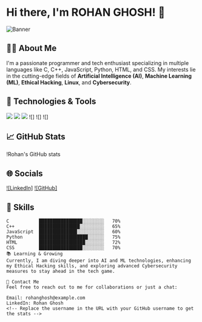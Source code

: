# Hi there, I'm ROHAN GHOSH! 👋

![Banner](https://dev.to/github/10-standout-github-profile-readmes-h2o)

## 👨‍💻 About Me
I'm a passionate programmer and tech enthusiast specializing in multiple languages like C, C++, JavaScript, Python, HTML, and CSS. My interests lie in the cutting-edge fields of **Artificial Intelligence (AI)**, **Machine Learning (ML)**, **Ethical Hacking**, **Linux**, and **Cybersecurity**.

## 🚀 Technologies & Tools
![](https://www.sitepoint.com/github-profile-readme/) ![](https://docs.github.com/en/account-and-profile/setting-up-and-managing-your-github-profile/customizing-your-profile/managing-your-profile-readme) ![](https://dev.to/zanepearton/creating-an-engaging-github-profile-a-step-by-step-guide-4hfl)
![] ![] ![]

## 📈 GitHub Stats
!Rohan's GitHub stats

## 🌐 Socials
[![LinkedIn]](https://www.linkedin.com/in/rohanghosh)
[![GitHub]](https://www.github.com/rohanghosh)

## 💼 Skills
```text
C           ████████████████░░░░░░░░   70%
C++         ███████████████░░░░░░░░░   65%
JavaScript  ██████████████░░░░░░░░░░   60%
Python      ██████████████████░░░░░░   75%
HTML        █████████████████░░░░░░░   72%
CSS         ████████████████░░░░░░░░   70%
📚 Learning & Growing
Currently, I am diving deeper into AI and ML technologies, enhancing my Ethical Hacking skills, and exploring advanced Cybersecurity measures to stay ahead in the tech game.

📧 Contact Me
Feel free to reach out to me for collaborations or just a chat:

Email: rohanghosh@example.com
LinkedIn: Rohan Ghosh
<!-- Replace the username in the URL with your GitHub username to get the stats -->
